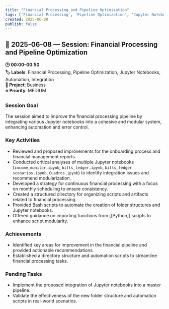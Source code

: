 ```yaml
---
title: "Financial Processing and Pipeline Optimization"
tags: ['Financial Processing', 'Pipeline Optimization', 'Jupyter Notebooks', 'Automation', 'Integration']
created: 2025-06-08
publish: false
---
```


## 📅 2025-06-08 — Session: Financial Processing and Pipeline Optimization

**🕒 00:00–00:50**  
**🏷️ Labels**: Financial Processing, Pipeline Optimization, Jupyter Notebooks, Automation, Integration  
**📂 Project**: Business  
**⭐ Priority**: MEDIUM  


### Session Goal
The session aimed to improve the financial processing pipeline by integrating various Jupyter notebooks into a cohesive and modular system, enhancing automation and error control.

### Key Activities
- Reviewed and proposed improvements for the onboarding process and financial management reports.
- Conducted critical analyses of multiple Jupyter notebooks (`income_monitor.ipynb`, `bills_ledger.ipynb`, `bills_ledger scenarios.ipynb`, `Cuadros.ipynb`) to identify integration issues and recommend modularization.
- Developed a strategy for continuous financial processing with a focus on monthly scheduling to ensure consistency.
- Created a structured directory for organizing scripts and artifacts related to financial processing.
- Provided Bash scripts to automate the creation of folder structures and Jupyter notebooks.
- Offered guidance on importing functions from [[Python]] scripts to enhance script modularity.

### Achievements
- Identified key areas for improvement in the financial pipeline and provided actionable recommendations.
- Established a directory structure and automation scripts to streamline financial processing tasks.

### Pending Tasks
- Implement the proposed integration of Jupyter notebooks into a master pipeline.
- Validate the effectiveness of the new folder structure and automation scripts in real-world scenarios.
